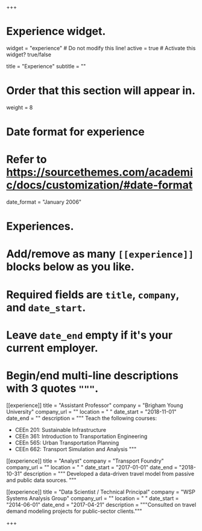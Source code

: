 +++
# Experience widget.
widget = "experience"  # Do not modify this line!
active = true  # Activate this widget? true/false

title = "Experience"
subtitle = ""

# Order that this section will appear in.
weight = 8

# Date format for experience
#   Refer to https://sourcethemes.com/academic/docs/customization/#date-format
date_format = "January 2006"

# Experiences.
#   Add/remove as many `[[experience]]` blocks below as you like.
#   Required fields are `title`, `company`, and `date_start`.
#   Leave `date_end` empty if it's your current employer.
#   Begin/end multi-line descriptions with 3 quotes `"""`.
[[experience]]
  title = "Assistant Professor"
  company = "Brigham Young University"
  company_url = ""
  location = " "
  date_start = "2018-11-01"
  date_end = ""
  description = """
  Teach the following courses:

  * CEEn 201: Sustainable Infrastructure
  * CEEn 361: Introduction to Transportation Engineering
  * CEEn 565: Urban Transportation Planning
  * CEEn 662: Transport Simulation and Analysis
  """

[[experience]]
  title = "Analyst"
  company = "Transport Foundry"
  company_url = ""
  location = " "
  date_start = "2017-01-01"
  date_end = "2018-10-31"
  description = """
  Developed a data-driven travel model from passive and public data sources.
  """

[[experience]]
  title = "Data Scientist / Technical Principal"
  company = "WSP Systems Analysis Group"
  company_url = ""
  location = " "
  date_start = "2014-06-01"
  date_end = "2017-04-21"
  description = """Consulted on travel demand modeling projects for public-sector clients."""

+++
